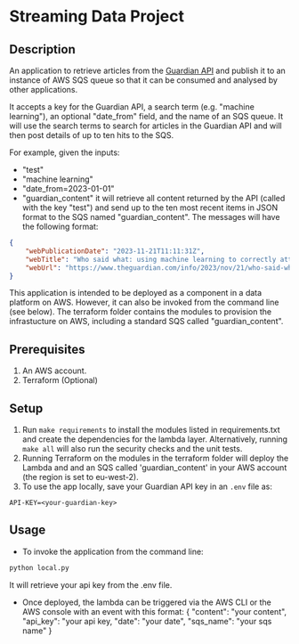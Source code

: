 # Streaming Data Project

## Description
An application to retrieve articles from the [Guardian API](https://open-platform.theguardian.com/) and publish it to
an instance of AWS SQS queue so that it can be consumed and analysed by other applications.

It accepts a key for the Guardian API, a search term (e.g. "machine learning"), an optional "date_from" field, and the name of an SQS queue. It will use the search terms to search for articles in the Guardian API and will then post details of up to ten hits to the SQS.

For example, given the inputs:
- "test"
- "machine learning" 
- "date_from=2023-01-01"
- "guardian_content"
it will retrieve all content returned by the API (called with the key "test") and send up to the ten most recent items in JSON format to the SQS named "guardian_content". The messages will have the following format:

```json
{
    "webPublicationDate": "2023-11-21T11:11:31Z",
    "webTitle": "Who said what: using machine learning to correctly attribute quotes",
    "webUrl": "https://www.theguardian.com/info/2023/nov/21/who-said-what-using-machine-learning-to-correctly-attribute-quotes"
}
```
This application is intended to be deployed as a component in a data platform on AWS. However, it can also be invoked from the command line (see below).
The terraform folder contains the modules to provision the infrastucture on AWS, including a standard SQS called "guardian_content".

## Prerequisites
1. An AWS account.
2. Terraform (Optional)


## Setup
1. Run `make requirements` to install the modules listed in requirements.txt and create the dependencies for the lambda layer. Alternatively, running `make all` will also run the security checks and the unit tests.
2. Running Terraform on the modules in the terraform folder will deploy the Lambda and and an SQS called 'guardian_content' in your AWS account (the region is set to eu-west-2).
3. To use the app locally, save your Guardian API key in an `.env` file as: 
```.env
API-KEY=<your-guardian-key>
```

## Usage
- To invoke the application from the command line:
```bash
python local.py
```
It will retrieve your api key from the .env file.
- Once deployed, the lambda can be triggered via the AWS CLI or the AWS console with an event with this format:
    {
        "content": "your content",
        "api_key": "your api key,
        "date": "your date",
        "sqs_name": "your sqs name"
    }